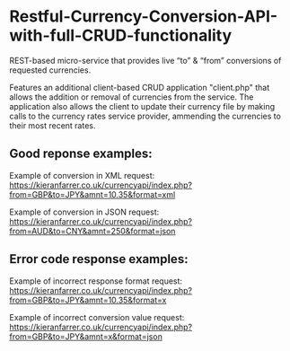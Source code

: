 # Restful-Currency-Conversion-API-with-full-CRUD-functionality
REST-based micro-service that provides live “to” &amp; “from” conversions of requested currencies.

Features an additional client-based CRUD application "client.php" that allows the addition or removal of currencies from the service. The application also allows the client to update their currency file by making calls to the currency rates service provider, ammending the currencies to their most recent rates.

## Good reponse examples:
Example of conversion in XML request: https://kieranfarrer.co.uk/currencyapi/index.php?from=GBP&to=JPY&amnt=10.35&format=xml

Example of conversion in JSON request: https://kieranfarrer.co.uk/currencyapi/index.php?from=AUD&to=CNY&amnt=250&format=json

## Error code response examples:
Example of incorrect response format request: https://kieranfarrer.co.uk/currencyapi/index.php?from=GBP&to=JPY&amnt=10.35&format=x

Example of incorrect conversion value request: https://kieranfarrer.co.uk/currencyapi/index.php?from=GBP&to=JPY&amnt=x&format=json

